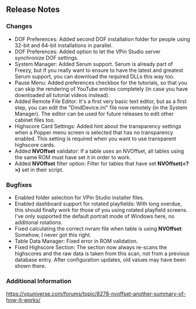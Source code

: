 ## Release Notes

### Changes

- DOF Preferences: Added second DOF installation folder for people using 32-bit and 64-bit installations in parallel.
- DOF Preferences: Added option to let the VPin Studio server synchronize DOF settings.
- System Manager: Added Serum support. Serum is already part of Freezy, but if you really want to ensure to have the latest and greatest Serum support, you can download the required DLLs this way too.
- Pause Menu: Added preferences checkbox for the tutorials, so that you can skip the rendering of YouTube entries completely (in case you have downloaded all tutorial videos instead).
- Added Remote File Editor: It's a first very basic text editor, but as a first step, you can edit the "DmdDevice.ini" file now remotely (in the System Manager). The editor can be used for future releases to edit other cabinet files too.
- Highscore Card Settings: Added hint about the transparency settings when a Popper menu screen is selected that has no transparency enabled. This setting is required when you want to use transparent highscore cards.
- Added **NVOffset** validator: If a table uses an NVOffset, all tables using the same ROM must have set it in order to work.
- Added **NVOffset** filter option: Filter for tables that have set **NVOffset(<?>)** set in their script. 

### Bugfixes

- Enabled folder selection for VPin Studio installer files.
- Enabled dashboard support for rotated playfields: With long overdue, this should finally work for those of you using rotated playfield screens. I've only supported the default portrait mode of Windows here, no additional rotations.
- Fixed calculating the correct nvram file when table is using **NVOffset**: Somehow, I never got this right.
- Table Data Manager: Fixed error in ROM validation.
- Fixed Highscore Section: The section now always re-scans the highscores and the raw data is taken from this scan, not from a previous database entry. After configuration updates, old values may have been shown there.


### Additional Information

https://vpuniverse.com/forums/topic/8278-nvoffset-another-summary-of-how-it-works/

